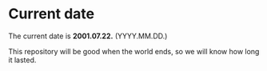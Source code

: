 # Current date

The current date is **2001.07.22.** (YYYY.MM.DD.)

This repository will be good when the world ends, so we will know how long it lasted.